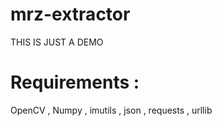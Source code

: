 # mrz-extractor
THIS IS JUST A DEMO

# Requirements :
OpenCV , Numpy , imutils , json , requests , urllib
